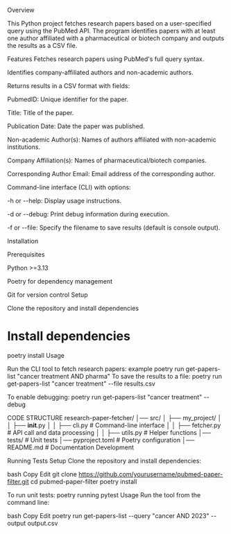 Overview

This Python project fetches research papers based on a user-specified query using the PubMed API. The program identifies papers with at least one author affiliated with a pharmaceutical or biotech company and outputs the results as a CSV file.

Features
Fetches research papers using PubMed's full query syntax.

Identifies company-affiliated authors and non-academic authors.

Returns results in a CSV format with fields:

PubmedID: Unique identifier for the paper.

Title: Title of the paper.

Publication Date: Date the paper was published.

Non-academic Author(s): Names of authors affiliated with non-academic institutions.

Company Affiliation(s): Names of pharmaceutical/biotech companies.

Corresponding Author Email: Email address of the corresponding author.

Command-line interface (CLI) with options:

-h or --help: Display usage instructions.

-d or --debug: Print debug information during execution.

-f or --file: Specify the filename to save results (default is console output).

Installation

Prerequisites

Python >=3.13

Poetry for dependency management

Git for version control
Setup

Clone the repository and install dependencies
# Install dependencies
poetry install
Usage

Run the CLI tool to fetch research papers:
example
poetry run get-papers-list "cancer treatment AND pharma"
To save the results to a file:
poetry run get-papers-list "cancer treatment" --file results.csv

To enable debugging:
poetry run get-papers-list "cancer treatment" --debug

CODE STRUCTURE
research-paper-fetcher/
│── src/
│   ├── my_project/
│   │   ├── __init__.py
│   │   ├── cli.py        # Command-line interface
│   │   ├── fetcher.py    # API call and data processing
│   │   ├── utils.py      # Helper functions
│── tests/                # Unit tests
│── pyproject.toml        # Poetry configuration
│── README.md             # Documentation
Development

Running Tests
Setup
Clone the repository and install dependencies:

bash
Copy
Edit
git clone https://github.com/yourusername/pubmed-paper-filter.git
cd pubmed-paper-filter
poetry install

To run unit tests:
poetry running pytest
Usage
Run the tool from the command line:

bash
Copy
Edit
poetry run get-papers-list --query "cancer AND 2023" --output output.csv

